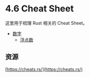 # 4.6 Cheat Sheet

这里用于梳理 Rust 相关的 Cheat Sheet。

- [数字]()
    - [浮点数](./safe-guides/Appendix/cheat-sheet/Numbers/float.md)



##  资源

[https://cheats.rs/](https://cheats.rs/)




